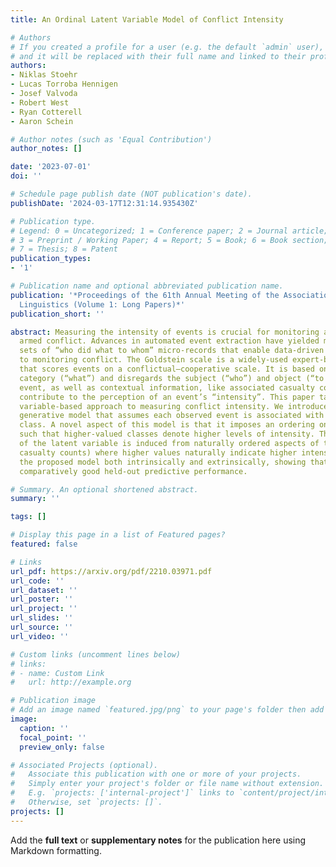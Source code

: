 ```yaml
---
title: An Ordinal Latent Variable Model of Conflict Intensity

# Authors
# If you created a profile for a user (e.g. the default `admin` user), write the username (folder name) here
# and it will be replaced with their full name and linked to their profile.
authors:
- Niklas Stoehr
- Lucas Torroba Hennigen
- Josef Valvoda
- Robert West
- Ryan Cotterell
- Aaron Schein

# Author notes (such as 'Equal Contribution')
author_notes: []

date: '2023-07-01'
doi: ''

# Schedule page publish date (NOT publication's date).
publishDate: '2024-03-17T12:31:14.935430Z'

# Publication type.
# Legend: 0 = Uncategorized; 1 = Conference paper; 2 = Journal article;
# 3 = Preprint / Working Paper; 4 = Report; 5 = Book; 6 = Book section;
# 7 = Thesis; 8 = Patent
publication_types:
- '1'

# Publication name and optional abbreviated publication name.
publication: '*Proceedings of the 61th Annual Meeting of the Association for Computational
  Linguistics (Volume 1: Long Papers)*'
publication_short: ''

abstract: Measuring the intensity of events is crucial for monitoring and tracking
  armed conflict. Advances in automated event extraction have yielded massive data
  sets of “who did what to whom” micro-records that enable data-driven approaches
  to monitoring conflict. The Goldstein scale is a widely-used expert-based measure
  that scores events on a conflictual–cooperative scale. It is based only on the action
  category (“what”) and disregards the subject (“who”) and object (“to whom”) of an
  event, as well as contextual information, like associated casualty count, that should
  contribute to the perception of an event’s “intensity”. This paper takes a latent
  variable-based approach to measuring conflict intensity. We introduce a probabilistic
  generative model that assumes each observed event is associated with a latent intensity
  class. A novel aspect of this model is that it imposes an ordering on the classes,
  such that higher-valued classes denote higher levels of intensity. The ordinal nature
  of the latent variable is induced from naturally ordered aspects of the data (e.g.,
  casualty counts) where higher values naturally indicate higher intensity. We evaluate
  the proposed model both intrinsically and extrinsically, showing that it obtains
  comparatively good held-out predictive performance.

# Summary. An optional shortened abstract.
summary: ''

tags: []

# Display this page in a list of Featured pages?
featured: false

# Links
url_pdf: https://arxiv.org/pdf/2210.03971.pdf
url_code: ''
url_dataset: ''
url_poster: ''
url_project: ''
url_slides: ''
url_source: ''
url_video: ''

# Custom links (uncomment lines below)
# links:
# - name: Custom Link
#   url: http://example.org

# Publication image
# Add an image named `featured.jpg/png` to your page's folder then add a caption below.
image:
  caption: ''
  focal_point: ''
  preview_only: false

# Associated Projects (optional).
#   Associate this publication with one or more of your projects.
#   Simply enter your project's folder or file name without extension.
#   E.g. `projects: ['internal-project']` links to `content/project/internal-project/index.md`.
#   Otherwise, set `projects: []`.
projects: []
---
```


Add the **full text** or **supplementary notes** for the publication here using Markdown formatting.
